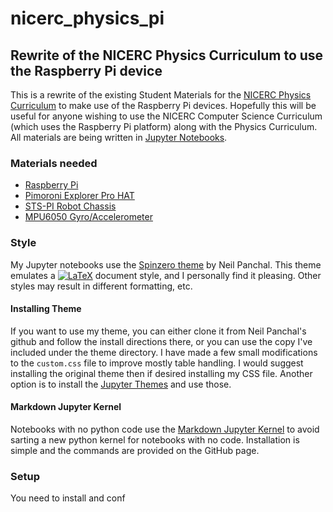 # nicerc_physics_pi
## Rewrite of the NICERC Physics Curriculum to use the Raspberry Pi device

This is a rewrite of the existing Student Materials for the [NICERC Physics Curriculum](https://nicerc.org/) to make use of the Raspberry Pi devices. Hopefully this will be useful for anyone wishing to use the NICERC Computer Science Curriculum (which uses the Raspberry Pi platform) along with the Physics Curriculum. All materials are being written in [Jupyter Notebooks](http://jupyter.org/).

### Materials needed

* [Raspberry Pi](https://www.raspberrypi.org/)
* [Pimoroni Explorer Pro HAT](https://shop.pimoroni.com/products/explorer-hat)
* [STS-PI Robot Chassis](https://shop.pimoroni.com/products/sts-pi)
* [MPU6050 Gyro/Accelerometer](https://www.amazon.com/MPU-6050-MPU6050-Accelerometer-Gyroscope-Converter/dp/B008BOPN40/ref=sr_1_2?ie=UTF8&qid=1530192890&sr=8-2&keywords=MPU6050)

### Style

My Jupyter notebooks use the [Spinzero theme](https://github.com/neilpanchal/spinzero-jupyter-theme) by Neil Panchal. This theme emulates a <a href="https://www.codecogs.com/eqnedit.php?latex=LaTeX" target="_blank"><img src="https://latex.codecogs.com/gif.latex?LaTeX" title="LaTeX" /></a> document style, and I personally find it pleasing. Other styles may result in different formatting, etc.

#### Installing Theme

If you want to use my theme, you can either clone it from Neil Panchal's github and follow the install directions there, or you can use the copy I've included under the theme directory. I have made a few small modifications to the `custom.css` file to improve mostly table handling. I would suggest installing the original theme then if desired installing my CSS file. Another option is to install the [Jupyter Themes](https://github.com/dunovank/jupyter-themes) and use those.

#### Markdown Jupyter Kernel

Notebooks with no python code use the [Markdown Jupyter Kernel](https://github.com/vatlab/markdown-kernel) to avoid sarting a new python kernel for notebooks with no code. Installation is simple and the commands are provided on the GitHub page.
 
### Setup

You need to install and conf